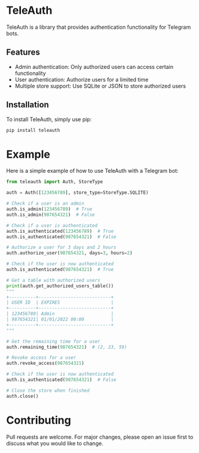 # TeleAuth

TeleAuth is a library that provides authentication functionality for Telegram bots.

## Features
- Admin authentication: Only authorized users can access certain functionality
- User authentication: Authorize users for a limited time
- Multiple store support: Use SQLite or JSON to store authorized users

## Installation

To install TeleAuth, simply use pip:

```bash
pip install teleauth
```

# Example

Here is a simple example of how to use TeleAuth with a Telegram bot:

```python
from teleauth import Auth, StoreType

auth = Auth([123456789], store_type=StoreType.SQLITE)

# Check if a user is an admin
auth.is_admin(123456789)  # True
auth.is_admin(987654321)  # False

# Check if a user is authenticated
auth.is_authenticated(123456789)  # True
auth.is_authenticated(987654321)  # False

# Authorize a user for 3 days and 2 hours
auth.authorize_user(987654321, days=3, hours=2)

# Check if the user is now authenticated
auth.is_authenticated(987654321)  # True

# Get a table with authorized users
print(auth.get_authorized_users_table())
"""
+----------+---------------------------+
| USER ID  | EXPIRES                   |
+----------+---------------------------+
| 123456789| Admin                     |
| 987654321| 01/01/2022 00:00          |
+----------+---------------------------+
"""

# Get the remaining time for a user
auth.remaining_time(987654321)  # (2, 23, 59)

# Revoke access for a user
auth.revoke_access(987654321)

# Check if the user is now authenticated
auth.is_authenticated(987654321)  # False

# Close the store when finished
auth.close()
```

# Contributing

Pull requests are welcome. For major changes, please open an issue first to discuss what you would like to change.
